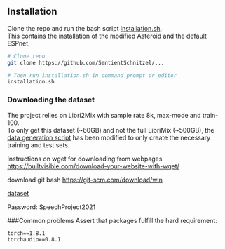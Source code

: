 
## Installation
Clone the repo and run the bash script [installation.sh](./reproduce_project/installation.sh). \
This contains the installation of the modified Asteroid and the default ESPnet.
```bash
# Clone repo
git clone https://github.com/SentientSchnitzel/...

# Then run installation.sh in command prompt or editor
installation.sh
```

### Downloading the dataset
The project relies on Libri2Mix with sample rate 8k, max-mode and train-100.\
To only get this dataset (~60GB) and not the full LibriMix (~500GB), the [data generation script](./reproduce_project/asteroid/ConvTasNet/LibriMix/generate_librimix.sh) has been modified to only create the necessary training and test sets.

Instructions on wget for downloading from webpages \
https://builtvisible.com/download-your-website-with-wget/

download git bash
https://git-scm.com/download/win

[dataset](https://nordictankers-my.sharepoint.com/:f:/g/personal/ksc_molnt_com/EplfAMci9nRAgLZIz8pHUL4BoDk6edAWpkhlQFXSptFswA?e=5%3aLP5BRj&at=9)

Password: SpeechProject2021

###Common problems
Assert that packages fulfill the hard requirement:
```
torch==1.8.1
torchaudio==0.8.1
```
